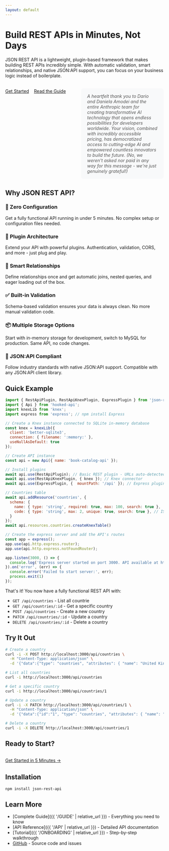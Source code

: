 ```yaml
---
layout: default
---
```


# Build REST APIs in Minutes, Not Days

JSON REST API is a lightweight, plugin-based framework that makes building REST APIs incredibly simple. With automatic validation, smart relationships, and native JSON:API support, you can focus on your business logic instead of boilerplate.

<div style="display: flex; gap: 24px; margin: 32px 0; align-items: flex-start;">
  <div style="display: flex; gap: 16px; flex-wrap: wrap;">
    <a href="{{ '/QUICKSTART' | relative_url }}" class="button">Get Started</a>
    <a href="{{ '/GUIDE' | relative_url }}" class="button secondary">Read the Guide</a>
  </div>
  
  <div style="background: #f8f9fa; border-radius: 8px; padding: 16px 20px; font-style: italic; color: #555; flex: 1; margin-left: 24px;">
    A heartfelt thank you to Dario and Daniela Amodei and the entire Anthropic team for creating transformative AI technology that opens endless possibilities for developers worldwide. Your vision, combined with incredibly accessible pricing, has democratized access to cutting-edge AI and empowered countless innovators to build the future. (No, we weren't asked nor paid in any way for this message - we're just genuinely grateful!)
  </div>
</div>

## Why JSON REST API?

<div class="feature-grid">
  <div class="feature-card">
    <h3>🚀 Zero Configuration</h3>
    <p>Get a fully functional API running in under 5 minutes. No complex setup or configuration files needed.</p>
  </div>
  
  <div class="feature-card">
    <h3>🔌 Plugin Architecture</h3>
    <p>Extend your API with powerful plugins. Authentication, validation, CORS, and more - just plug and play.</p>
  </div>
  
  <div class="feature-card">
    <h3>🔗 Smart Relationships</h3>
    <p>Define relationships once and get automatic joins, nested queries, and eager loading out of the box.</p>
  </div>
  
  <div class="feature-card">
    <h3>✅ Built-in Validation</h3>
    <p>Schema-based validation ensures your data is always clean. No more manual validation code.</p>
  </div>
  
  <div class="feature-card">
    <h3>📦 Multiple Storage Options</h3>
    <p>Start with in-memory storage for development, switch to MySQL for production. Same API, no code changes.</p>
  </div>
  
  <div class="feature-card">
    <h3>🎯 JSON:API Compliant</h3>
    <p>Follow industry standards with native JSON:API support. Compatible with any JSON:API client library.</p>
  </div>
  
  <!--
  <div class="feature-card">
    <h3>🌐 Microservices Ready</h3>
    <p>Build distributed systems with native microservices support. Multiple transports, service discovery, and more.</p>
  </div>
  
  <div class="feature-card">
    <h3>🎭 CQRS Support</h3>
    <p>Implement Command Query Responsibility Segregation with event sourcing, projections, and sagas.</p>
  </div>
  
  <div class="feature-card">
    <h3>🔄 API Gateway</h3>
    <p>Transform into an API gateway to orchestrate external services with circuit breakers and saga support.</p>
  </div>
  -->
</div>

## Quick Example

```javascript
import { RestApiPlugin, RestApiKnexPlugin, ExpressPlugin } from 'json-rest-api';
import { Api } from 'hooked-api';
import knexLib from 'knex';
import express from 'express'; // npm install Express

// Create a Knex instance connected to SQLite in-memory database
const knex = knexLib({
  client: 'better-sqlite3',
  connection: { filename: ':memory:' },
  useNullAsDefault: true
});

// Create API instance
const api = new Api({ name: 'book-catalog-api' });

// Install plugins
await api.use(RestApiPlugin); // Basic REST plugin - URLs auto-detected
await api.use(RestApiKnexPlugin, { knex }); // Knex connector
await api.use(ExpressPlugin, {  mountPath: '/api' }); // Express plugin

// Countries table
await api.addResource('countries', {
  schema: {
    name: { type: 'string', required: true, max: 100, search: true },
    code: { type: 'string', max: 2, unique: true, search: true }, // ISO country code
  }
});
await api.resources.countries.createKnexTable()

// Create the express server and add the API's routes 
const app = express();
app.use(api.http.express.router);
app.use(api.http.express.notFoundRouter);

app.listen(3000, () => {
  console.log('Express server started on port 3000. API available at http://localhost:3000/api');
}).on('error', (err) => {
  console.error('Failed to start server:', err);
  process.exit(1)
});
```

That's it! You now have a fully functional REST API with:

- `GET /api/countries` - List all countrie
- `GET /api/countries/:id` - Get a specific country
- `POST /api/countries` - Create a new country
- `PATCH /api/countries/:id` - Update a country
- `DELETE /api/countries/:id` - Delete a country

## Try It Out

```bash
# Create a country
curl -i -X POST http://localhost:3000/api/countries \
  -H "Content-Type: application/json" \
  -d '{"data":{"type": "countries", "attributes": { "name": "United Kingdom", "code": "UK" }}}'

# List all countries
curl -i http://localhost:3000/api/countries

# Get a specific country
curl -i http://localhost:3000/api/countries/1

# Update a country
curl -i -X PATCH http://localhost:3000/api/countries/1 \
  -H "Content-Type: application/json" \
  -d '{"data":{"id":"1", "type": "countries", "attributes": { "name": "England", "code": "UK" }}}'

# Delete a country
curl -i -X DELETE http://localhost:3000/api/countries/1
```

## Ready to Start?

<div style="margin: 32px 0;">
  <a href="{{ '/QUICKSTART' | relative_url }}" class="button">Get Started in 5 Minutes →</a>
</div>

## Installation

```bash
npm install json-rest-api
```

## Learn More

- [Complete Guide]({{ '/GUIDE' | relative_url }}) - Everything you need to know
- [API Reference]({{ '/API' | relative_url }}) - Detailed API documentation
- [Tutorial]({{ '/ONBOARDING' | relative_url }}) - Step-by-step walkthrough
- [GitHub](https://github.com/mobily-enterprises/json-rest-api) - Source code and issues
